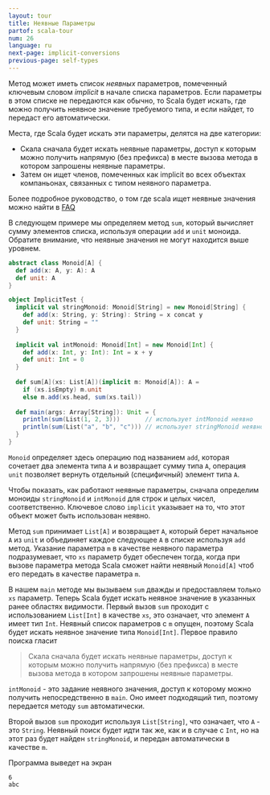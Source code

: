 ```yaml
---
layout: tour
title: Неявные Параметры
partof: scala-tour
num: 26
language: ru
next-page: implicit-conversions
previous-page: self-types
---
```


Метод может иметь список _неявных_ параметров, помеченный ключевым словом _implicit_ в начале списка параметров. Если параметры в этом списке не передаются как обычно, то Scala будет искать, где можно получить неявное значение требуемого типа, и если найдет, то передаст его автоматически.

Места, где Scala будет искать эти параметры, делятся на две категории:

* Скала сначала будет искать неявные параметры, доступ к которым можно получить напрямую (без префикса) в месте вызова метода в котором запрошены неявные параметры.
* Затем он ищет членов, помеченных как implicit во всех объектах компаньонах, связанных с типом неявного параметра.

Более подробное руководство, о том где scala ищет неявные значения можно найти в [FAQ](//docs.scala-lang.org/tutorials/FAQ/finding-implicits.html)

В следующем примере мы определяем метод `sum`, который вычисляет сумму элементов списка, используя операции `add` и `unit` моноида. Обратите внимание, что неявные значения не могут находится выше уровнем.

```scala mdoc
abstract class Monoid[A] {
  def add(x: A, y: A): A
  def unit: A
}

object ImplicitTest {
  implicit val stringMonoid: Monoid[String] = new Monoid[String] {
    def add(x: String, y: String): String = x concat y
    def unit: String = ""
  }
  
  implicit val intMonoid: Monoid[Int] = new Monoid[Int] {
    def add(x: Int, y: Int): Int = x + y
    def unit: Int = 0
  }
  
  def sum[A](xs: List[A])(implicit m: Monoid[A]): A =
    if (xs.isEmpty) m.unit
    else m.add(xs.head, sum(xs.tail))
    
  def main(args: Array[String]): Unit = {
    println(sum(List(1, 2, 3)))       // использует intMonoid неявно
    println(sum(List("a", "b", "c"))) // использует stringMonoid неявно
  }
}
```

`Monoid` определяет здесь операцию под названием `add`, которая сочетает два элемента типа `A` и возвращает сумму типа `A`, операция `unit` позволяет вернуть отдельный (специфичный) элемент типа `A`. 

Чтобы показать, как работают неявные параметры, сначала определим моноиды `stringMonoid` и `intMonoid` для строк и целых чисел, соответственно. Ключевое слово `implicit` указывает на то, что этот объект может быть использован неявно.

Метод `sum` принимает `List[A]` и возвращает `A`, который берет начальное `A` из `unit` и объединяет каждое следующее `A` в списке используя `add` метод. Указание параметра `m` в качестве неявного параметра подразумевает, что `xs` параметр будет обеспечен тогда, когда при вызове параметра метода Scala сможет найти неявный `Monoid[A]` чтоб его передать в качестве параметра `m`.

В нашем `main` методе мы вызываем `sum` дважды и предоставляем только `xs` параметр. Теперь Scala будет искать неявное значение в указанных ранее областях видимости. Первый вызов `sum` проходит с использованием `List[Int]` в качестве `xs`, это означает, что элемент `A` имеет тип `Int`. Неявный список параметров с `m` опущен, поэтому Scala будет искать неявное значение типа `Monoid[Int]`. Первое правило поиска гласит

> Скала сначала будет искать неявные параметры, доступ к которым можно получить напрямую (без префикса) в месте вызова метода в котором запрошены неявные параметры.

`intMonoid` - это задание неявного значения, доступ к которому можно получить непосредственно в `main`. Оно имеет подходящий тип, поэтому передается методу `sum` автоматически.

Второй вызов `sum` проходит используя `List[String]`, что означает, что `A` - это `String`. Неявный поиск будет идти так же, как и в случае с `Int`, но на этот раз будет найден `stringMonoid`, и передан автоматически в качестве `m`.

Программа выведет на экран
```
6
abc
```
